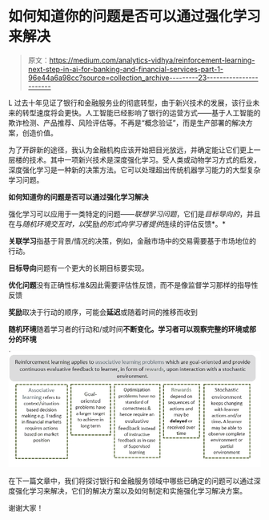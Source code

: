 # 如何知道你的问题是否可以通过强化学习来解决

> 原文：<https://medium.com/analytics-vidhya/reinforcement-learning-next-step-in-ai-for-banking-and-financial-services-part-1-96e44a6a98cc?source=collection_archive---------23----------------------->

L 过去十年见证了银行和金融服务业的彻底转型，由于新兴技术的发展，该行业未来的转型速度将会更快。人工智能已经影响了银行的运营方式——基于人工智能的欺诈检测、产品推荐、风险评估等。不再是“概念验证”，而是生产部署的解决方案，创造价值。

为了开辟新的途径，我认为金融机构应该开始把目光放远，并确定能让它们更上一层楼的技术。其中一项新兴技术是深度强化学习。受人类或动物学习方式的启发，深度强化学习是一种新的决策方法。它可以处理超出传统机器学习能力的大型复杂学习问题。

**如何知道你的问题是否可以通过强化学习解决**

强化学习可以应用于一类特定的问题——*联想学习问题*，它们是*目标导向的*，并且在与*随机环境交互时，以*奖励*的形式向学习者提供*连续的评估反馈*。*

**关联学习**指基于背景/情况的决策，例如，金融市场中的交易需要基于市场地位的行动。

**目标导向**问题有一个更大的长期目标要实现。

**优化问题**没有正确性标准&因此需要评估性反馈，而不是像监督学习那样的指导性反馈

**奖励**取决于行动的顺序，可能会**延迟**或随着时间的推移而收到

**随机环境**随着学习者的行动和/或时间**不断变化。学习者可以观察完整的环境或部分的环境**

![](img/43a3f4605473839ceecd225702143717.png)

在下一篇文章中，我们将探讨银行和金融服务领域中哪些已确定的问题可以通过深度强化学习来解决，它们的解决方案以及如何制定和实施强化学习解决方案。

谢谢大家！